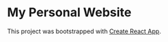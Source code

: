 # My Personal Website

This project was bootstrapped with [Create React App](https://github.com/facebook/create-react-app).
